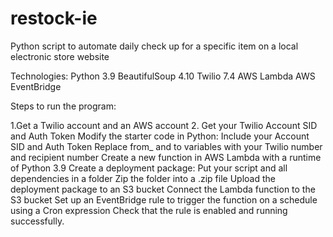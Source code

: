 # restock-ie
Python script to automate daily check up for a specific item on a local electronic store website

Technologies:
Python 3.9
BeautifulSoup 4.10
Twilio 7.4
AWS Lambda
AWS EventBridge

Steps to run the program:

1.Get a Twilio account and an AWS account
2. Get your Twilio Account SID and Auth Token
Modify the starter code in Python:
Include your Account SID and Auth Token
Replace from_ and to variables with your Twilio number and recipient number
Create a new function in AWS Lambda with a runtime of Python 3.9
Create a deployment package:
Put your script and all dependencies in a folder
Zip the folder into a .zip file
Upload the deployment package to an S3 bucket
Connect the Lambda function to the S3 bucket
Set up an EventBridge rule to trigger the function on a schedule using a Cron expression
Check that the rule is enabled and running successfully.
